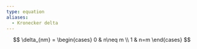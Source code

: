 ```yaml
---
type: equation
aliases:
  - Kronecker delta
---
```

$$
\delta_{nm} = \begin{cases}
0 & n\neq m \\
1 & n=m
\end{cases}
$$
